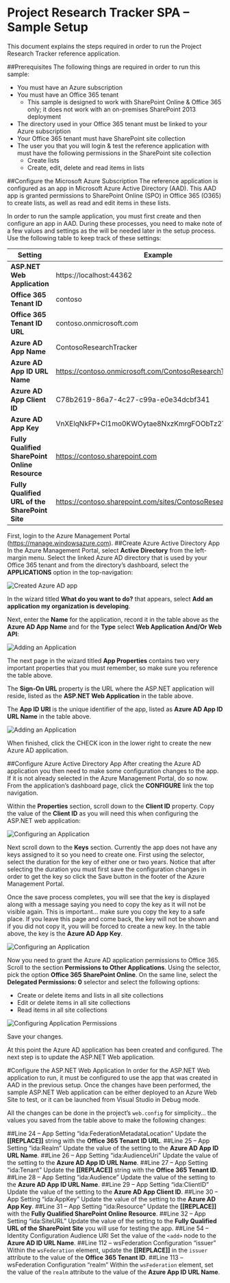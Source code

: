 ﻿Project Research Tracker SPA – Sample Setup
===========
This document explains the steps required in order to run the Project Research Tracker reference application.

##Prerequisites
The following things are required in order to run this sample:
- You must have an Azure subscription
- You must have an Office 365 tenant
    - This sample is designed to work with SharePoint Online & Office 365 only; it does not work with an on-premises SharePoint 2013 deployment
- The directory used in your Office 365 tenant must be linked to your Azure subscription
- Your Office 365 tenant must have SharePoint site collection
- The user you that you will login & test the reference application with must have the following permissions in the SharePoint site collection
    - Create lists
    - Create, edit, delete and read items in lists

##Configure the Microsoft Azure Subscription
The reference application is configured as an app in Microsoft Azure Active Directory (AAD). This AAD app is granted permissions to SharePoint Online (SPO) in Office 365 (O365) to create lists, as well as read and edit items in these lists.

In order to run the sample application, you must first create and then configure an app in AAD. During these processes, you need to make note of a few values and settings as the will be needed later in the setup process. Use the following table to keep track of these settings:

Setting | Example
--- | ---
**ASP.NET Web Application** | https://localhost:44362
**Office 365 Tenant ID** | contoso
**Office 365 Tenant ID URL** | contoso.onmicrosoft.com
**Azure AD App Name** | ContosoResearchTracker
**Azure AD App ID URL Name** | https://contoso.onmicrosoft.com/ContosoResearchTracker
**Azure AD App Client ID** | C78b2619-86a7-4c27-c99a-e0e34dcbf341
**Azure AD App Key** | VnXElqNkFP+Cl1mo0KWOytae8NxzKmrgFOObTz2YpEE=
**Fully Qualified SharePoint Online Resource** | https://contoso.sharepoint.com
**Fully Qualified URL of the SharePoint Site** | https://contoso.sharepoint.com/sites/ContosoResearchTracker/

First, login to the Azure Management Portal (https://manage.windowsazure.com).
##Create Azure Active Directory App
In the Azure Management Portal, select **Active Directory** from the left-margin menu. Select the linked Azure AD directory that is used by your Office 365 tenant and from the directory’s dashboard, select the **APPLICATIONS** option in the top-navigation:

![Created Azure AD app](readme_resources/01.png)

In the wizard titled **What do you want to do?** that appears, select **Add an application my organization is developing**.

Next, enter the **Name** for the application, record it in the table above as the **Azure AD App Name** and for the **Type** select **Web Application And/Or Web API**:

![Adding an Application](readme_resources/02.png)

The next page in the wizard titled **App Properties** contains two very important properties that you must remember, so make sure you reference the table above.

The **Sign-On URL** property is the URL where the ASP.NET application will reside, listed as the **ASP.NET Web Application** in the table above.

The **App ID URI** is the unique identifier of the app, listed as **Azure AD App ID URL Name** in the table above.

![Adding an Application](readme_resources/03.png)

When finished, click the CHECK icon in the lower right to create the new Azure AD application.

##Configure Azure Active Directory App
After creating the Azure AD application you then need to make some configuration changes to the app. If it is not already selected in the Azure Management Portal, do so now. From the application’s dashboard page, click the **CONFIGURE** link the top navigation.

Within the **Properties** section, scroll down to the **Client ID** property. Copy the value of the **Client ID** as you will need this when configuring the ASP.NET web application:

![Configuring an Application](readme_resources/04.png)

Next scroll down to the **Keys** section. Currently the app does not have any keys assigned to it so you need to create one. First using the selector, select the duration for the key of either one or two years. Notice that after selecting the duration you must first save the configuration changes in order to get the key so click the Save button in the footer of the Azure Management Portal.

Once the save process completes, you will see that the key is displayed along with a message saying you need to copy the key as it will not be visible again. This is important… make sure you copy the key to a safe place. If you leave this page and come back, the key will not be shown and if you did not copy it, you will be forced to create a new key. In the table above, the key is the **Azure AD App Key**.

![Configuring an Application](readme_resources/05.png)

Now you need to grant the Azure AD application permissions to Office 365. Scroll to the section **Permissions to Other Applications**. Using the selector, pick the option **Office 365 SharePoint Online**. On the same line, select the **Delegated Permissions: 0** selector and select the following options:
-	Create or delete items and lists in all site collections
-	Edit or delete items in all site collections
-	Read items in all site collections


![Configuring Application Permissions](readme_resources/06.png)

Save your changes.



At this point the Azure AD application has been created and configured. The next step is to update the ASP.NET Web application.

#Configure the ASP.NET Web Application
In order for the ASP.NET Web application to run, it must be configured to use the app that was created in AAD in the previous setup.  Once the changes have been performed, the sample ASP.NET Web application can be either deployed to an Azure Web Site to test, or it can be launched from Visual Studio in Debug mode.

All the changes can be done in the project’s `web.config` for simplicity… the values you saved from the table above to make the following changes:

##Line 24 – App Setting “ida:FederationMetadataLocation”
Update the **[[REPLACE]]** string with the **Office 365 Tenant ID URL**.
##Line 25 – App Setting “ida:Realm”
Update the value of the setting to the **Azure AD App ID URL Name**.
##Line 26 – App Setting “ida:AudienceUri”
Update the value of the setting to the **Azure AD App ID URL Name**.
##Line 27 – App Setting “ida:Tenant”
Update the **[[REPLACE]]** string with the **Office 365 Tenant ID**.
##Line 28 – App Setting “ida:Audience”
Update the value of the setting to the **Azure AD App ID URL Name**.
##Line 29 – App Setting “ida:ClientID”
Update the value of the setting to the **Azure AD App Client ID**.
##Line 30 – App Setting “ida:AppKey”
Update the value of the setting to the **Azure AD App Key**.
##Line 31 – App Setting “ida:Resource”
Update the **[[REPLACE]]** with the **Fully Qualified SharePoint Online Resource**.
##Line 32 – App Setting “ida:SiteURL”
Update the value of the setting to the **Fully Qualified URL of the SharePoint Site** you will use for testing the app.
##Line 54 – Identity Configuration Audience URI
Set the value of the `<add>` node to the **Azure AD ID URL Name**.
##Line 112 – wsFederation Configuration “issuer”
Within the `wsFederation` element, update the **[[REPLACE]]** in the `issuer` attribute to the value of the **Office 365 Tenant ID**.
##Line 113 – wsFederation Configuration “realm”
Within the `wsFederation` element, set the value of the `realm` attribute to the value of the **Azure App ID URL Name**.
